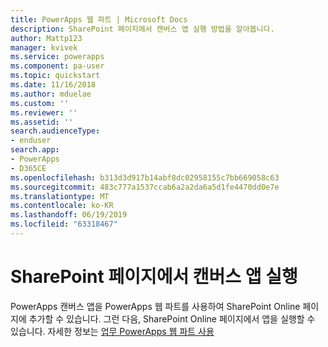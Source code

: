 ```yaml
---
title: PowerApps 웹 파트 | Microsoft Docs
description: SharePoint 페이지에서 캔버스 앱 실행 방법을 알아봅니다.
author: Mattp123
manager: kvivek
ms.service: powerapps
ms.component: pa-user
ms.topic: quickstart
ms.date: 11/16/2018
ms.author: mduelae
ms.custom: ''
ms.reviewer: ''
ms.assetid: ''
search.audienceType:
- enduser
search.app:
- PowerApps
- D365CE
ms.openlocfilehash: b313d3d917b14abf8dc02958155c7bb669058c63
ms.sourcegitcommit: 483c777a1537ccab6a2a2da6a5d1fe4470dd0e7e
ms.translationtype: MT
ms.contentlocale: ko-KR
ms.lasthandoff: 06/19/2019
ms.locfileid: "63318467"
---
```

# <a name="run-a-canvas-app-from-a-sharepoint-page"></a>SharePoint 페이지에서 캔버스 앱 실행

PowerApps 캔버스 앱을 PowerApps 웹 파트를 사용하여 SharePoint Online 페이지에 추가할 수 있습니다. 그런 다음, SharePoint Online 페이지에서 앱을 실행할 수 있습니다. 자세한 정보는 [업무 PowerApps 웹 파트 사용](https://support.office.com/article/use-the-powerapps-web-part-6285f05e-e441-408a-99d7-aa688195cd1c?ui=en-US&rs=en-US&ad=US)
